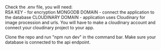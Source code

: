 Check the .env file, you will need:    
RSA KEY - for encryption
MONGODB DOMAIN - connect the application to the database
CLOUDINARY DOMAIN - application uses Cloudinary for image procession and urls. You will have to make a cloudinary account and connect your cloudinary project to your app.

Clone the repo and run "npm run dev" in the command bar. Make sure your database is connected to the api endpoint.
